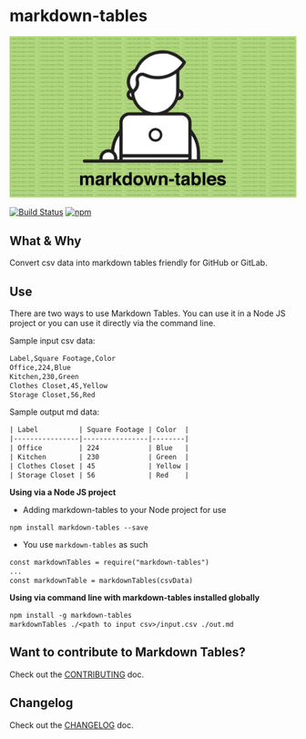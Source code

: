 # markdown-tables

![markdown-tables-logo](./media/markdown-tables-logo.png)

[![Build Status](https://travis-ci.org/cujarrett/markdown-tables.svg?branch=master)](https://travis-ci.org/cujarrett/markdown-tables)
[![npm](https://img.shields.io/npm/dt/markdown-tables.svg)](https://www.npmjs.com/package/markdown-tables)

## What & Why

Convert csv data into markdown tables friendly for GitHub or GitLab.

## Use
There are two ways to use Markdown Tables. You can use it in a Node JS
project or you can use it directly via the command line.

Sample input csv data:
```
Label,Square Footage,Color
Office,224,Blue
Kitchen,230,Green
Clothes Closet,45,Yellow
Storage Closet,56,Red
```

Sample output md data:
```
| Label          | Square Footage | Color  |
|----------------|----------------|--------|
| Office         | 224            | Blue   |
| Kitchen        | 230            | Green  |
| Clothes Closet | 45             | Yellow |
| Storage Closet | 56             | Red    |
```

**Using via a Node JS project**
- Adding markdown-tables to your Node project for use
```
npm install markdown-tables --save
```
- You use `markdown-tables` as such
```
const markdownTables = require("markdown-tables")
...
const markdownTable = markdownTables(csvData)
```

**Using via command line with markdown-tables installed globally**
```
npm install -g markdown-tables
markdownTables ./<path to input csv>/input.csv ./out.md
```

## Want to contribute to Markdown Tables?
Check out the [CONTRIBUTING](./CONTRIBUTING.md) doc.

## Changelog
Check out the [CHANGELOG](./CHANGELOG.md) doc.
